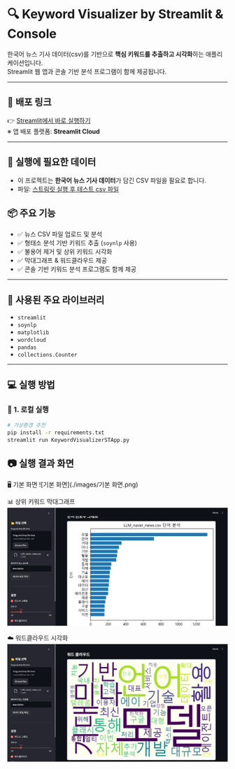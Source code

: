 # 🔍 Keyword Visualizer by Streamlit & Console

한국어 뉴스 기사 데이터(csv)를 기반으로 **핵심 키워드를 추출하고 시각화**하는 애플리케이션입니다.  
Streamlit 웹 앱과 콘솔 기반 분석 프로그램이 함께 제공됩니다.

---

## 🚀 배포 링크

👉 [Streamlit에서 바로 실행하기](https://keywordvisualizerbyapp-bm3n3c6tx9mknqemljxccb.streamlit.app/)  
※ 앱 배포 플랫폼: **Streamlit Cloud**

---

## 💾 실행에 필요한 데이터

- 이 프로젝트는 **한국어 뉴스 기사 데이터**가 담긴 CSV 파일을 필요로 합니다.
- 파일: [스트림릿 실행 후 테스트 csv 파일](./data/LLM_naver_news.csv)

## 📦 주요 기능

- ✅ 뉴스 CSV 파일 업로드 및 분석
- ✅ 형태소 분석 기반 키워드 추출 (`soynlp` 사용)
- ✅ 불용어 제거 및 상위 키워드 시각화
- ✅ 막대그래프 & 워드클라우드 제공
- ✅ 콘솔 기반 키워드 분석 프로그램도 함께 제공

---

## 🧪 사용된 주요 라이브러리

- `streamlit`
- `soynlp`
- `matplotlib`
- `wordcloud`
- `pandas`
- `collections.Counter`

---

## 💻 실행 방법

### 📁 1. 로컬 실행
```bash
# 가상환경 추천
pip install -r requirements.txt
streamlit run KeywordVisualizerSTApp.py
```

## 📷 실행 결과 화면

🖥️ 기본 화면
![기본 화면](./images/기본 화면.png)

📊 상위 키워드 막대그래프
![기본 화면](./images/막대차트.png)

☁️ 워드클라우드 시각화
![기본 화면](./images/워드클라우드.png)
